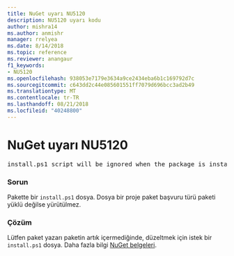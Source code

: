 ```yaml
---
title: NuGet uyarı NU5120
description: NU5120 uyarı kodu
author: mishra14
ms.author: anmishr
manager: rrelyea
ms.date: 8/14/2018
ms.topic: reference
ms.reviewer: anangaur
f1_keywords:
- NU5120
ms.openlocfilehash: 938053e7179e3634a9ce2434eba6b1c169792d7c
ms.sourcegitcommit: c643dd2c44e085601551ff7079d696bcc3ad2b49
ms.translationtype: MT
ms.contentlocale: tr-TR
ms.lasthandoff: 08/21/2018
ms.locfileid: "40248800"
---
```

# <a name="nuget-warning-nu5120"></a>NuGet uyarı NU5120
<pre>install.ps1 script will be ignored when the package is installed after the migration.</pre>

### <a name="issue"></a>Sorun

Pakette bir `install.ps1` dosya. Dosya bir proje paket başvuru türü paketi yüklü değilse yürütülmez.


### <a name="solution"></a>Çözüm

Lütfen paket yazarı paketin artık içermediğinde, düzeltmek için istek bir `install.ps1` dosya. Daha fazla bilgi [NuGet belgeleri](https://docs.microsoft.com/en-us/nuget/reference/migrate-packages-config-to-package-reference).

